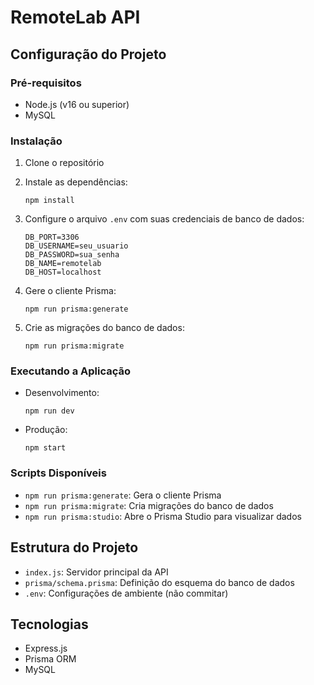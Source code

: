 # RemoteLab API

## Configuração do Projeto

### Pré-requisitos
- Node.js (v16 ou superior)
- MySQL

### Instalação

1. Clone o repositório
2. Instale as dependências:
   ```
   npm install
   ```

3. Configure o arquivo `.env` com suas credenciais de banco de dados:
   ```
   DB_PORT=3306
   DB_USERNAME=seu_usuario
   DB_PASSWORD=sua_senha
   DB_NAME=remotelab
   DB_HOST=localhost
   ```

4. Gere o cliente Prisma:
   ```
   npm run prisma:generate
   ```

5. Crie as migrações do banco de dados:
   ```
   npm run prisma:migrate
   ```

### Executando a Aplicação

- Desenvolvimento:
  ```
  npm run dev
  ```

- Produção:
  ```
  npm start
  ```

### Scripts Disponíveis
- `npm run prisma:generate`: Gera o cliente Prisma
- `npm run prisma:migrate`: Cria migrações do banco de dados
- `npm run prisma:studio`: Abre o Prisma Studio para visualizar dados

## Estrutura do Projeto
- `index.js`: Servidor principal da API
- `prisma/schema.prisma`: Definição do esquema do banco de dados
- `.env`: Configurações de ambiente (não commitar)

## Tecnologias
- Express.js
- Prisma ORM
- MySQL
